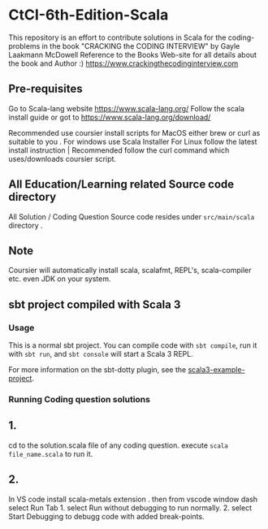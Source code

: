 # CtCI-6th-Edition-Scala
This repository is an effort to contribute solutions in Scala for the coding-problems in the book "CRACKING the CODING INTERVIEW" by Gayle Laakmann McDowell
Reference to the Books Web-site for all details about the book and Author  :)
https://www.crackingthecodinginterview.com


## Pre-requisites

Go to Scala-lang website https://www.scala-lang.org/
Follow the scala install guide or got to https://www.scala-lang.org/download/

Recommended use coursier install scripts for MacOS either brew or curl as suitable to you .
For windows use Scala Installer
For Linux follow the latest install instruction | Recommended follow the curl command which uses/downloads coursier script.

## All Education/Learning related Source code directory
All Solution / Coding Question Source code resides under `src/main/scala` directory .



## Note
Coursier will automatically install scala, scalafmt, REPL's, scala-compiler etc. even JDK on your system.

## sbt project compiled with Scala 3

### Usage

This is a normal sbt project. You can compile code with `sbt compile`, run it with `sbt run`, and `sbt console` will start a Scala 3 REPL.

For more information on the sbt-dotty plugin, see the
[scala3-example-project](https://github.com/scala/scala3-example-project/blob/main/README.md).


### Running Coding question solutions

## 1.
cd to the solution.scala file of any coding question.
execute `scala file_name.scala` to run it. 

## 2.
In VS code install scala-metals extension .
then from vscode window dash select Run Tab 
    1. select Run without debugging to run normally.
    2. select Start Debugging to debugg code with added break-points.

